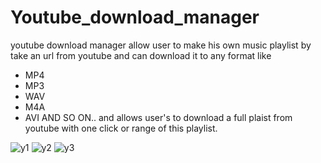 # Youtube_download_manager

youtube download manager allow user to make his own music playlist by take an url from youtube and can download it to any format like
- MP4
- MP3
- WAV
- M4A
- AVI
AND SO ON..
and allows user's to download a full plaist from youtube with one click or range of this playlist.

![y1](https://user-images.githubusercontent.com/79098078/154837258-ea48f926-3eb0-476b-ae93-c6da980dd843.png)
![y2](https://user-images.githubusercontent.com/79098078/154837260-94b29e3c-75b2-430b-b4cd-eec2bfd0b5cf.png)
![y3](https://user-images.githubusercontent.com/79098078/154837263-cd27fc60-3d96-4e7c-9be7-c1ab9d335310.png)
